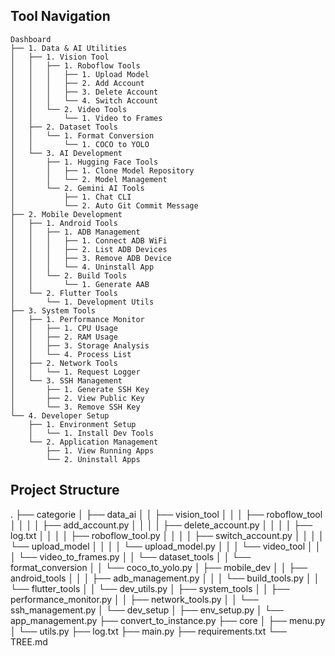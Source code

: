## Tool Navigation
```
Dashboard
├── 1. Data & AI Utilities
│   ├── 1. Vision Tool
│   │   ├── 1. Roboflow Tools
│   │   │   ├── 1. Upload Model
│   │   │   ├── 2. Add Account
│   │   │   ├── 3. Delete Account
│   │   │   └── 4. Switch Account
│   │   └── 2. Video Tools
│   │       └── 1. Video to Frames
│   ├── 2. Dataset Tools
│   │   └── 1. Format Conversion
│   │       └── 1. COCO to YOLO
│   └── 3. AI Development
│       ├── 1. Hugging Face Tools
│       │   ├── 1. Clone Model Repository
│       │   └── 2. Model Management
│       └── 2. Gemini AI Tools
│           ├── 1. Chat CLI
│           └── 2. Auto Git Commit Message
├── 2. Mobile Development
│   ├── 1. Android Tools
│   │   ├── 1. ADB Management
│   │   │   ├── 1. Connect ADB WiFi
│   │   │   ├── 2. List ADB Devices
│   │   │   ├── 3. Remove ADB Device
│   │   │   └── 4. Uninstall App
│   │   └── 2. Build Tools
│   │       └── 1. Generate AAB
│   └── 2. Flutter Tools
│       └── 1. Development Utils
├── 3. System Tools
│   ├── 1. Performance Monitor
│   │   ├── 1. CPU Usage
│   │   ├── 2. RAM Usage
│   │   ├── 3. Storage Analysis
│   │   └── 4. Process List
│   ├── 2. Network Tools
│   │   └── 1. Request Logger
│   └── 3. SSH Management
│       ├── 1. Generate SSH Key
│       ├── 2. View Public Key
│       └── 3. Remove SSH Key
└── 4. Developer Setup
    ├── 1. Environment Setup
    │   └── 1. Install Dev Tools
    └── 2. Application Management
        ├── 1. View Running Apps
        └── 2. Uninstall Apps
```

## Project Structure
.
├── categorie
│   ├── data_ai
│   │   ├── vision_tool
│   │   │   ├── roboflow_tool
│   │   │   │   ├── add_account.py
│   │   │   │   ├── delete_account.py
│   │   │   │   ├── log.txt
│   │   │   │   ├── roboflow_tool.py
│   │   │   │   ├── switch_account.py
│   │   │   │   └── upload_model
│   │   │   │       └── upload_model.py
│   │   │   └── video_tool
│   │   │       └── video_to_frames.py
│   │   └── dataset_tools
│   │       └── format_conversion
│   │           └── coco_to_yolo.py
│   ├── mobile_dev
│   │   ├── android_tools
│   │   │   ├── adb_management.py
│   │   │   └── build_tools.py
│   │   └── flutter_tools
│   │       └── dev_utils.py
│   ├── system_tools
│   │   ├── performance_monitor.py
│   │   ├── network_tools.py
│   │   └── ssh_management.py
│   └── dev_setup
│       ├── env_setup.py
│       └── app_management.py
├── convert_to_instance.py
├── core
│   ├── menu.py
│   └── utils.py
├── log.txt
├── main.py
├── requirements.txt
└── TREE.md 